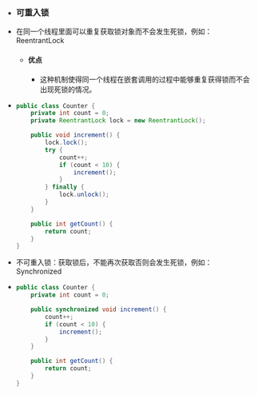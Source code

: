 - ### 可重入锁
- 在同一个线程里面可以重复获取锁对象而不会发生死锁，例如：ReentrantLock
	- #### 优点
		- 这种机制使得同一个线程在嵌套调用的过程中能够重复获得锁而不会出现死锁的情况。
- ```java
  public class Counter {
      private int count = 0;
      private ReentrantLock lock = new ReentrantLock();
  
      public void increment() {
          lock.lock();
          try {
              count++;
              if (count < 10) {
                  increment();
              }
          } finally {
              lock.unlock();
          }
      }
  
      public int getCount() {
          return count;
      }
  }
  
  ```
- 不可重入锁：获取锁后，不能再次获取否则会发生死锁，例如：Synchronized
- ```java
  public class Counter {
      private int count = 0;
  
      public synchronized void increment() {
          count++;
          if (count < 10) {
              increment();
          }
      }
  
      public int getCount() {
          return count;
      }
  }
  
  ```